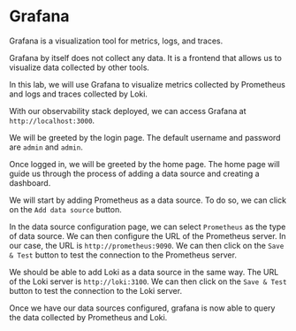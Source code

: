# Grafana

Grafana is a visualization tool for metrics, logs, and traces.

Grafana by itself does not collect any data. It is a frontend that allows us to
visualize data collected by other tools.

In this lab, we will use Grafana to visualize metrics collected by Prometheus
and logs and traces collected by Loki.

With our observability stack deployed, we can access Grafana at
`http://localhost:3000`.

We will be greeted by the login page. The default username and password are
`admin` and `admin`.

Once logged in, we will be greeted by the home page. The home page
will guide us through the process of adding a data source and creating a
dashboard.

We will start by adding Prometheus as a data source. To do so, we can click on
the `Add data source` button.

In the data source configuration page, we can select `Prometheus` as the type
of data source. We can then configure the URL of the Prometheus server. In our
case, the URL is `http://prometheus:9090`. We can then click on the `Save &
Test` button to test the connection to the Prometheus server.

We should be able to add Loki as a data source in the same way. The URL of the
Loki server is `http://loki:3100`. We can then click on the `Save & Test`
button to test the connection to the Loki server.

Once we have our data sources configured, grafana is now able to query the data
collected by Prometheus and Loki.
